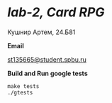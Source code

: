 # *lab-2, Card RPG*

Кушнир Артем, 24.Б81 

**Email**

st135665@student.spbu.ru

**Build and Run google tests**
```
make tests
./gtests
```
